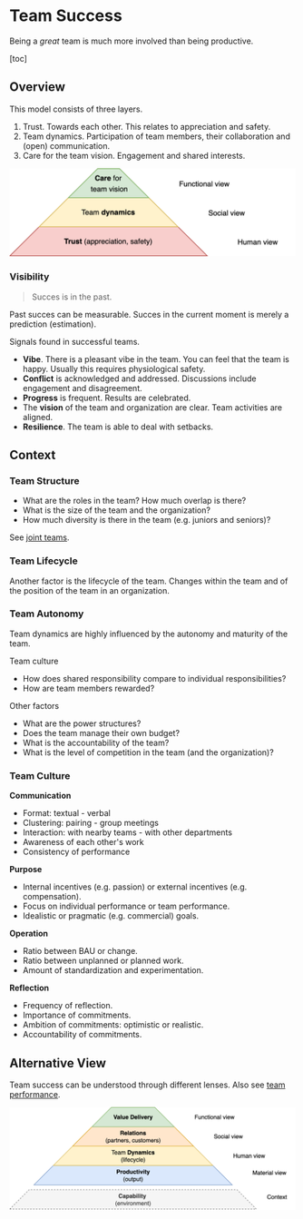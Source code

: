 # Team Success

Being a *great* team is much more involved than being productive.

[toc]

## Overview

This model consists of three layers.

1. Trust. Towards each other. This relates to appreciation and safety.
2. Team dynamics. Participation of team members, their collaboration and (open) communication.
3. Care for the team vision. Engagement and shared interests.

<img src="../img/pyramid-team-performance-trust-care.png" alt="pyramid-team-performance-trust-care" style="max-height:12em;" />

### Visibility

> Succes is in the past.

Past succes can be measurable. Succes in the current moment is merely a prediction (estimation).

Signals found in successful teams.

- **Vibe**. There is a pleasant vibe in the team. You can feel that the team is happy. Usually this requires physiological safety.
- **Conflict** is acknowledged and addressed. Discussions include engagement and disagreement.
- **Progress** is frequent. Results are celebrated.
- The **vision** of the team and organization are clear. Team activities are aligned.
- **Resilience**. The team is able to deal with setbacks.

## Context

### Team Structure

- What are the roles in the team? How much overlap is there?
- What is the size of the team and the organization?
- How much diversity is there in the team (e.g. juniors and seniors)?

See [joint teams](./joint-teams.md).

### Team Lifecycle

Another factor is the lifecycle of the team. Changes within the team and of the position of the team in an organization.

### Team Autonomy

Team dynamics are highly influenced by the autonomy and maturity of the team.

Team culture

- How does shared responsibility compare to individual responsibilities?
- How are team members rewarded?

Other factors

- What are the power structures?
- Does the team manage their own budget?
- What is the accountability of the team?
- What is the level of competition in the team (and the organization)?

### Team Culture

**Communication**

- Format: textual - verbal
- Clustering: pairing - group meetings
- Interaction: with nearby teams - with other departments
- Awareness of each other's work
- Consistency of performance

**Purpose**

- Internal incentives (e.g. passion) or external incentives (e.g. compensation).
- Focus on individual performance or team performance.
- Idealistic or pragmatic (e.g. commercial) goals.

**Operation**

- Ratio between BAU or change.
- Ratio between unplanned or planned work.
- Amount of standardization and experimentation.

**Reflection**

- Frequency of reflection.
- Importance of commitments.
- Ambition of commitments: optimistic or realistic.
- Accountability of commitments.

## Alternative View

Team success can be understood through different lenses. Also see [team performance](../team-performance.md).

<img src="../img/pyramid-team-performance-health.png" alt="pyramid-team-performance-health" style="max-height:16em;" />
